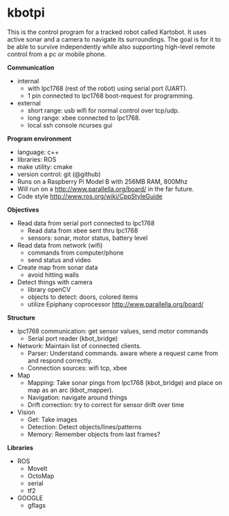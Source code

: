kbotpi
======

This is the control program for a tracked robot called Kartobot. 
It uses active sonar and a camera to navigate its surroundings.
The goal is for it to be able to survive independently while also 
supporting high-level remote control from a pc or mobile phone.

**Communication**
* internal
  * with lpc1768 (rest of the robot) using serial port (UART).
  * 1 pin connected to lpc1768 boot-request for programming.
* external
  * short range: usb wifi for normal control over tcp/udp.
  * long range: xbee connected to lpc1768.
  * local ssh console ncurses gui

**Program environment**
* language: c++
* libraries: ROS
* make utility: cmake
* version control: git (@github)
* Runs on a Raspberry Pi Model B with 256MB RAM, 800Mhz
* Will run on a http://www.parallella.org/board/ in the far future.
* Code style http://www.ros.org/wiki/CppStyleGuide

**Objectives**
* Read data from serial port connected to lpc1768
  * Read data from xbee sent thru lpc1768
  * sensors: sonar, motor status, battery level
* Read data from network (wifi)
  * commands from computer/phone
  * send status and video
* Create map from sonar data
  * avoid hitting walls
* Detect things with camera
  * library openCV
  * objects to detect: doors, colored items
  * utilize Epiphany coprocessor http://www.parallella.org/board/

**Structure**
* lpc1768 communication: get sensor values, send motor commands
  * Serial port reader (kbot\_bridge)
* Network: Maintain list of connected clients.
  * Parser: Understand commands. aware where a request came from and respond correctly.
  * Connection sources: wifi tcp, xbee
* Map
  * Mapping: Take sonar pings from lpc1768 (kbot\_bridge) and place on map as an arc (kbot\_mapper).
  * Navigation: navigate around things
  * Drift correction: try to correct for sensor drift over time
* Vision
  * Get: Take images
  * Detection: Detect objects/lines/patterns
  * Memory: Remember objects from last frames?

**Libraries**
* ROS
    * MoveIt
    * OctoMap
    * serial
    * tf2
* GOOGLE
    * gflags
